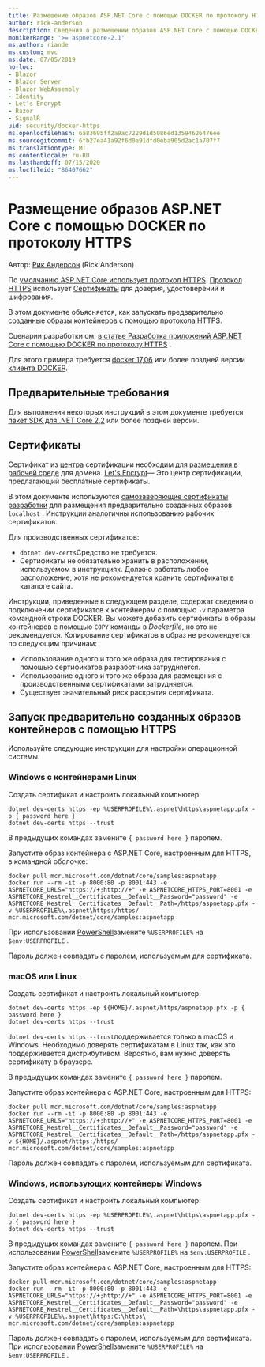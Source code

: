 ```yaml
---
title: Размещение образов ASP.NET Core с помощью DOCKER по протоколу HTTPS
author: rick-anderson
description: Сведения о размещении образов ASP.NET Core с помощью DOCKER по протоколу HTTPS
monikerRange: '>= aspnetcore-2.1'
ms.author: riande
ms.custom: mvc
ms.date: 07/05/2019
no-loc:
- Blazor
- Blazor Server
- Blazor WebAssembly
- Identity
- Let's Encrypt
- Razor
- SignalR
uid: security/docker-https
ms.openlocfilehash: 6a83695ff2a9ac7229d1d5086ed13594626476ee
ms.sourcegitcommit: 6fb27ea41a92f6d0e91dfd0eba905d2ac1a707f7
ms.translationtype: MT
ms.contentlocale: ru-RU
ms.lasthandoff: 07/15/2020
ms.locfileid: "86407662"
---
```

# <a name="hosting-aspnet-core-images-with-docker-over-https"></a>Размещение образов ASP.NET Core с помощью DOCKER по протоколу HTTPS

Автор: [Рик Андерсон](https://twitter.com/RickAndMSFT) (Rick Anderson)

По [умолчанию ASP.NET Core использует протокол HTTPS](/aspnet/core/security/enforcing-ssl). [Протокол HTTPS](https://en.wikipedia.org/wiki/HTTPS) использует [Сертификаты](https://en.wikipedia.org/wiki/Public_key_certificate) для доверия, удостоверений и шифрования.

В этом документе объясняется, как запускать предварительно созданные образы контейнеров с помощью протокола HTTPS.

Сценарии разработки см. [в статье Разработка приложений ASP.NET Core с помощью DOCKER по протоколу HTTPS](https://github.com/dotnet/dotnet-docker/blob/master/samples/run-aspnetcore-https-development.md) .

Для этого примера требуется [docker 17,06](https://docs.docker.com/release-notes/docker-ce) или более поздней версии [клиента DOCKER](https://www.docker.com/products/docker).

## <a name="prerequisites"></a>Предварительные требования

Для выполнения некоторых инструкций в этом документе требуется [пакет SDK для .NET Core 2,2](https://dotnet.microsoft.com/download) или более поздней версии.

## <a name="certificates"></a>Сертификаты

Сертификат из [центра](https://wikipedia.org/wiki/Certificate_authority) сертификации необходим для [размещения в рабочей среде](https://blogs.msdn.microsoft.com/webdev/2017/11/29/configuring-https-in-asp-net-core-across-different-platforms/) для домена. [Let's Encrypt](https://letsencrypt.org/)— Это центр сертификации, предлагающий бесплатные сертификаты.

В этом документе используются [самозаверяющие сертификаты разработки](https://en.wikipedia.org/wiki/Self-signed_certificate) для размещения предварительно созданных образов `localhost` . Инструкции аналогичны использованию рабочих сертификатов.

Для производственных сертификатов:

* `dotnet dev-certs`Средство не требуется.
* Сертификаты не обязательно хранить в расположении, используемом в инструкциях. Должно работать любое расположение, хотя не рекомендуется хранить сертификаты в каталоге сайта.

Инструкции, приведенные в следующем разделе, содержат сведения о подключении сертификатов к контейнерам с помощью `-v` параметра командной строки DOCKER. Вы можете добавить сертификаты в образы контейнеров с помощью `COPY` команды в *Dockerfile*, но это не рекомендуется. Копирование сертификатов в образ не рекомендуется по следующим причинам:

* Использование одного и того же образа для тестирования с помощью сертификатов разработчика затрудняется.
* Использование одного и того же образа для размещения с производственными сертификатами затрудняется.
* Существует значительный риск раскрытия сертификата.

## <a name="running-pre-built-container-images-with-https"></a>Запуск предварительно созданных образов контейнеров с помощью HTTPS

Используйте следующие инструкции для настройки операционной системы.

### <a name="windows-using-linux-containers"></a>Windows с контейнерами Linux

Создать сертификат и настроить локальный компьютер:

```dotnetcli
dotnet dev-certs https -ep %USERPROFILE%\.aspnet\https\aspnetapp.pfx -p { password here }
dotnet dev-certs https --trust
```

В предыдущих командах замените `{ password here }` паролем.

Запустите образ контейнера с ASP.NET Core, настроенным для HTTPS, в командной оболочке:

```console
docker pull mcr.microsoft.com/dotnet/core/samples:aspnetapp
docker run --rm -it -p 8000:80 -p 8001:443 -e ASPNETCORE_URLS="https://+;http://+" -e ASPNETCORE_HTTPS_PORT=8001 -e ASPNETCORE_Kestrel__Certificates__Default__Password="password" -e ASPNETCORE_Kestrel__Certificates__Default__Path=/https/aspnetapp.pfx -v %USERPROFILE%\.aspnet\https:/https/ mcr.microsoft.com/dotnet/core/samples:aspnetapp
```

При использовании [PowerShell](/powershell/scripting/overview)замените `%USERPROFILE%` на `$env:USERPROFILE` .

Пароль должен совпадать с паролем, используемым для сертификата.

### <a name="macos-or-linux"></a>macOS или Linux

Создать сертификат и настроить локальный компьютер:

```dotnetcli
dotnet dev-certs https -ep ${HOME}/.aspnet/https/aspnetapp.pfx -p { password here }
dotnet dev-certs https --trust
```

`dotnet dev-certs https --trust`поддерживается только в macOS и Windows. Необходимо доверять сертификатам в Linux так, как это поддерживается дистрибутивом. Вероятно, вам нужно доверять сертификату в браузере.

В предыдущих командах замените `{ password here }` паролем.

Запустите образ контейнера с ASP.NET Core, настроенным для HTTPS:

```console
docker pull mcr.microsoft.com/dotnet/core/samples:aspnetapp
docker run --rm -it -p 8000:80 -p 8001:443 -e ASPNETCORE_URLS="https://+;http://+" -e ASPNETCORE_HTTPS_PORT=8001 -e ASPNETCORE_Kestrel__Certificates__Default__Password="password" -e ASPNETCORE_Kestrel__Certificates__Default__Path=/https/aspnetapp.pfx -v ${HOME}/.aspnet/https:/https/ mcr.microsoft.com/dotnet/core/samples:aspnetapp
```

Пароль должен совпадать с паролем, используемым для сертификата.

### <a name="windows-using-windows-containers"></a>Windows, использующих контейнеры Windows

Создать сертификат и настроить локальный компьютер:

```dotnetcli
dotnet dev-certs https -ep %USERPROFILE%\.aspnet\https\aspnetapp.pfx -p { password here }
dotnet dev-certs https --trust
```

В предыдущих командах замените `{ password here }` паролем. При использовании [PowerShell](/powershell/scripting/overview)замените `%USERPROFILE%` на `$env:USERPROFILE` .

Запустите образ контейнера с ASP.NET Core, настроенным для HTTPS:

```console
docker pull mcr.microsoft.com/dotnet/core/samples:aspnetapp
docker run --rm -it -p 8000:80 -p 8001:443 -e ASPNETCORE_URLS="https://+;http://+" -e ASPNETCORE_HTTPS_PORT=8001 -e ASPNETCORE_Kestrel__Certificates__Default__Password="password" -e ASPNETCORE_Kestrel__Certificates__Default__Path=\https\aspnetapp.pfx -v %USERPROFILE%\.aspnet\https:C:\https\ mcr.microsoft.com/dotnet/core/samples:aspnetapp
```

Пароль должен совпадать с паролем, используемым для сертификата. При использовании [PowerShell](/powershell/scripting/overview)замените `%USERPROFILE%` на `$env:USERPROFILE` .
